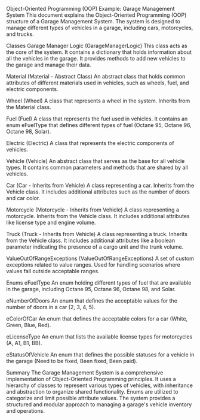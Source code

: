 
Object-Oriented Programming (OOP) Example: Garage Management System
This document explains the Object-Oriented Programming (OOP) structure of a Garage Management System.
The system is designed to manage different types of vehicles in a garage, including cars, motorcycles, and trucks.

Classes
Garage Manager Logic (GarageManagerLogic)
This class acts as the core of the system. It contains a dictionary that holds information about all the vehicles in the garage. It provides methods to add new vehicles to the garage and manage their data.

Material (Material - Abstract Class)
An abstract class that holds common attributes of different materials used in vehicles, such as wheels, fuel, and electric components.

Wheel (Wheel)
A class that represents a wheel in the system. Inherits from the Material class.

Fuel (Fuel)
A class that represents the fuel used in vehicles. It contains an enum eFuelType that defines different types of fuel (Octane 95, Octane 96, Octane 98, Solar).

Electric (Electric)
A class that represents the electric components of vehicles.

Vehicle (Vehicle)
An abstract class that serves as the base for all vehicle types. It contains common parameters and methods that are shared by all vehicles.

Car (Car - Inherits from Vehicle)
A class representing a car. Inherits from the Vehicle class. It includes additional attributes such as the number of doors and car color.

Motorcycle (Motorcycle - Inherits from Vehicle)
A class representing a motorcycle. Inherits from the Vehicle class. It includes additional attributes like license type and engine volume.

Truck (Truck - Inherits from Vehicle)
A class representing a truck. Inherits from the Vehicle class. It includes additional attributes like a boolean parameter indicating the presence of a cargo unit and the trunk volume.

ValueOutOfRangeExceptions (ValueOutOfRangeExceptions)
A set of custom exceptions related to value ranges. Used for handling scenarios where values fall outside acceptable ranges.

Enums
eFuelType
An enum holding different types of fuel that are available in the garage, including Octane 95, Octane 96, Octane 98, and Solar.

eNumberOfDoors
An enum that defines the acceptable values for the number of doors in a car (2, 3, 4, 5).

eColorOfCar
An enum that defines the acceptable colors for a car (White, Green, Blue, Red).

eLicenseType
An enum that lists the available license types for motorcycles (A, A1, B1, BB).

eStatusOfVehicle
An enum that defines the possible statuses for a vehicle in the garage (Need to be fixed, Been fixed, Been paid).

Summary
The Garage Management System is a comprehensive implementation of Object-Oriented Programming principles. It uses a hierarchy of classes to represent various types of vehicles, with inheritance and abstraction to organize shared functionality. Enums are utilized to categorize and limit possible attribute values. The system provides a structured and modular approach to managing a garage's vehicle inventory and operations.